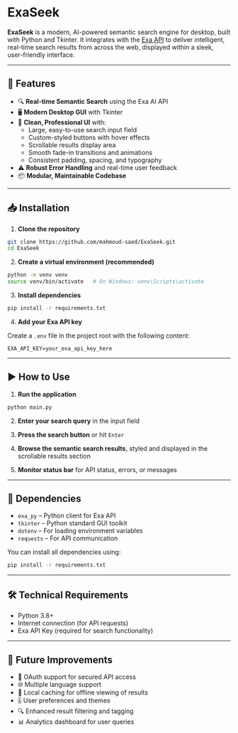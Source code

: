 # ExaSeek

**ExaSeek** is a modern, AI-powered semantic search engine for desktop, built with Python and Tkinter. It integrates with the [Exa API](https://exa.ai) to deliver intelligent, real-time search results from across the web, displayed within a sleek, user-friendly interface.

---

## 🚀 Features

- 🔍 **Real-time Semantic Search** using the Exa AI API
- 🖥️ **Modern Desktop GUI** with Tkinter
- 🎨 **Clean, Professional UI** with:
  - Large, easy-to-use search input field
  - Custom-styled buttons with hover effects
  - Scrollable results display area
  - Smooth fade-in transitions and animations
  - Consistent padding, spacing, and typography
- ⚠️ **Robust Error Handling** and real-time user feedback
- 📦 **Modular, Maintainable Codebase**

---

## 📥 Installation

1. **Clone the repository**

```bash
git clone https://github.com/mahmoud-saed/ExaSeek.git
cd ExaSeek
```

2. **Create a virtual environment (recommended)**

```bash
python -m venv venv
source venv/bin/activate   # On Windows: venv\Scripts\activate
```

3. **Install dependencies**

```bash
pip install -r requirements.txt
```

4. **Add your Exa API key**

Create a `.env` file in the project root with the following content:

```env
EXA_API_KEY=your_exa_api_key_here
```

---

## ▶️ How to Use

1. **Run the application**

```bash
python main.py
```

2. **Enter your search query** in the input field

3. **Press the search button** or hit `Enter`

4. **Browse the semantic search results**, styled and displayed in the scrollable results section

5. **Monitor status bar** for API status, errors, or messages

---

## 🧩 Dependencies

- `exa_py` – Python client for Exa API
- `tkinter` – Python standard GUI toolkit
- `dotenv` – For loading environment variables
- `requests` – For API communication

You can install all dependencies using:

```bash
pip install -r requirements.txt
```
---

## 🛠 Technical Requirements

- Python 3.8+
- Internet connection (for API requests)
- Exa API Key (required for search functionality)

---

## 🌱 Future Improvements

- 🔐 OAuth support for secured API access
- 🌐 Multiple language support
- 💾 Local caching for offline viewing of results
- 🎚️ User preferences and themes
- 🔍 Enhanced result filtering and tagging
- 📊 Analytics dashboard for user queries
